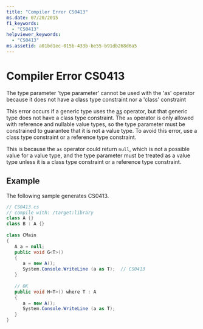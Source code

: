 ```yaml
---
title: "Compiler Error CS0413"
ms.date: 07/20/2015
f1_keywords: 
  - "CS0413"
helpviewer_keywords: 
  - "CS0413"
ms.assetid: a01bd1ec-015b-433b-be55-b91db268d6a5
---
```

# Compiler Error CS0413
The type parameter 'type parameter' cannot be used with the 'as' operator because it does not have a class type constraint nor a 'class' constraint  
  
This error occurs if a generic type uses the [as](../operators/type-testing-and-cast.md#as-operator) operator, but that generic type does not have a class type constraint. The `as` operator is only allowed with reference and nullable value types, so the type parameter must be constrained to guarantee that it is not a value type. To avoid this error, use a class type constraint or a reference type constraint.
  
This is because the `as` operator could return `null`, which is not a possible value for a value type, and the type parameter must be treated as a value type unless it is a class type constraint or a reference type constraint.
  
## Example

The following sample generates CS0413.  
  
```csharp  
// CS0413.cs  
// compile with: /target:library  
class A {}  
class B : A {}  
  
class CMain  
{  
   A a = null;  
   public void G<T>()  
   {  
      a = new A();  
      System.Console.WriteLine (a as T);  // CS0413  
   }  
  
   // OK  
   public void H<T>() where T : A  
   {  
      a = new A();  
      System.Console.WriteLine (a as T);  
   }  
}  
```
